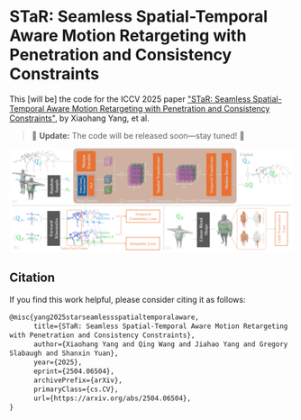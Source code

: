 # STaR: Seamless Spatial-Temporal Aware Motion Retargeting with Penetration and Consistency Constraints

This [will be] the code for the ICCV 2025 paper ["STaR: Seamless Spatial-Temporal Aware Motion Retargeting with Penetration and Consistency Constraints"](https://arxiv.org/abs/2504.06504), by Xiaohang Yang, et al.

 > 🚀 **Update:** The code will be released soon—stay tuned! 👀

![Architecture Details](assets/detail_dark.png)

## Citation                                                                                                                                                  
If you find this work helpful, please consider citing it as follows:
```   
@misc{yang2025starseamlessspatialtemporalaware,
      title={STaR: Seamless Spatial-Temporal Aware Motion Retargeting with Penetration and Consistency Constraints}, 
      author={Xiaohang Yang and Qing Wang and Jiahao Yang and Gregory Slabaugh and Shanxin Yuan},
      year={2025},
      eprint={2504.06504},
      archivePrefix={arXiv},
      primaryClass={cs.CV},
      url={https://arxiv.org/abs/2504.06504}, 
}
```